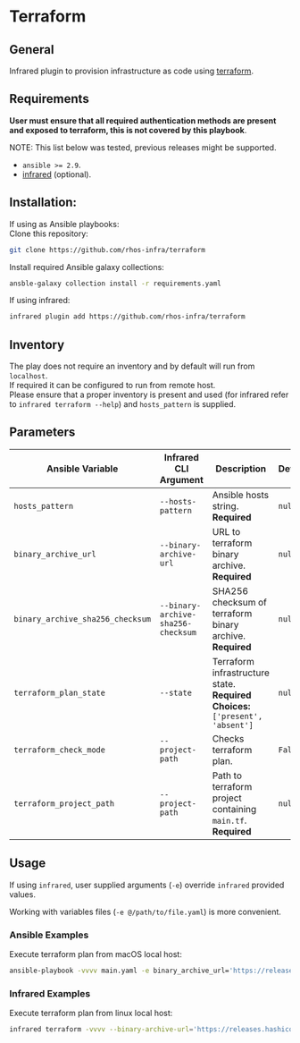 # Terraform

## General

Infrared plugin to provision infrastructure as code using [terraform](https://www.terraform.io).

## Requirements

**User must ensure that all required authentication methods are present and exposed to terraform,
this is not covered by this playbook**.

NOTE: This list below was tested, previous releases might be supported.

* `ansible >= 2.9`.
* [infrared](https://github.com/redhat-opnestack/infrared) (optional).

## Installation:

If using as Ansible playbooks:  
Clone this repository:
```bash
git clone https://github.com/rhos-infra/terraform
```
Install required Ansible galaxy collections:
```bash
ansble-galaxy collection install -r requirements.yaml
```

If using infrared:
```bash
infrared plugin add https://github.com/rhos-infra/terraform
```

## Inventory
The play does not require an inventory and by default will run from `localhost`.  
If required it can be configured to run from remote host.  
Please ensure that a proper inventory is present and used (for infrared refer to `infrared terraform --help`)
and `hosts_pattern` is supplied.

## Parameters

| Ansible Variable                 | Infrared CLI Argument              | Description                                                                       | Default | Ansible Example                                                                   | Infrared Example                                                                                         |
|----------------------------------|------------------------------------|-----------------------------------------------------------------------------------|---------|-----------------------------------------------------------------------------------|----------------------------------------------------------------------------------------------------------|
| `hosts_pattern`                  | `--hosts-pattern`                  | Ansible hosts string. **Required**                                                | `null`  | `undercloud`                                                                      | `--hosts-pattern="undercloud"`                                                                           |
| `binary_archive_url`             | `--binary-archive-url`             | URL to terraform binary archive. **Required**                                     | `null`  | `https://releases.hashicorp.com/terraform/1.1.5/terraform_1.1.5_darwin_arm64.zip` | `--binary-archive-url='https://releases.hashicorp.com/terraform/1.1.5/terraform_1.1.5_darwin_arm64.zip'` |
| `binary_archive_sha256_checksum` | `--binary-archive-sha256-checksum` | SHA256 checksum of terraform binary archive. **Required**                         | `null`  | `723363af9524c0897e9a7d871d27f0d96f6aafd11990df7e6348f5b45d2dbe2c.`               | `--binary-archive-sha256-checksum='723363af9524c0897e9a7d871d27f0d96f6aafd11990df7e6348f5b45d2dbe2c.'`   |
| `terraform_plan_state`          | `--state`                          | Terraform infrastructure state. **Required** **Choices:** `['present', 'absent']` | `null`  | `null`                                                                            | `--state='present'`                                                                                      |
| `terraform_check_mode`           | `--project-path`                   | Checks terraform plan.                                                            | `False` | `True`                                                                            | `--check-mode`                                                                                           |
| `terraform_project_path`         | `--project-path`                   | Path to terraform project containing  `main.tf`. **Required**                     | `null`  | `/path/to/project`                                                                | `--project-path='/path/to/project'`                                                                      |

## Usage

If using `infrared`, user supplied arguments (`-e`) override `infrared` provided
values.

Working with variables files (`-e @/path/to/file.yaml`) is more convenient.

### Ansible Examples

Execute terraform plan from macOS local host:

```bash
ansible-playbook -vvvv main.yaml -e binary_archive_url='https://releases.hashicorp.com/terraform/1.1.5/terraform_1.1.5_darwin_arm64.zip' -e binary_archive_sha256_checksum='723363af9524c0897e9a7d871d27f0d96f6aafd11990df7e6348f5b45d2dbe2c.' -e terraform_plan_state='present' -e terraform_check_mode='False' -e terraform_project_path='/tmp/'
```

### Infrared Examples

Execute terraform plan from linux local host:

```bash
infrared terraform -vvvv --binary-archive-url='https://releases.hashicorp.com/terraform/1.1.5/terraform_1.1.5_linux_arm64.zip' --binary-archive-sha256-checksum='2fb6324c24c14523ae63cedcbc94a8e6c1c317987eced0abfca2f6218d217ca5' --state present --project-path '/tmp/'
```
